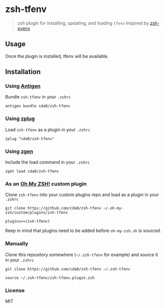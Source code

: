 # zsh-tfenv
> zsh plugin for installing, updating, and loading `tfenv`
> Inspired by [zsh-pyenv](https://github.com/mattberther/zsh-pyenv)

## Usage
Once the plugin is installed, tfenv will be available.

## Installation

### Using [Antigen](https://github.com/zsh-users/antigen)
Bundle `zsh-tfenv` in your `.zshrc`

```
antigen bundle cda0/zsh-tfenv
```

### Using [zplug](https://github.com/b4b4r07/zplug)
Load `zsh-tfenv` as a plugin in your `.zshrc`

```
zplug "cda0/zsh-tfenv"
```

### Using [zgen](https://github.com/tarjoilija/zgen)
Include the load command in your `.zshrc`

```
zget load cda0/zsh-tfenv
```

### As an [Oh My ZSH!](https://github.com/robbyrussell/oh-my-zsh) custom plugin
Clone `zsh-tfenv` into your custom plugins repo and load as a plugin in your `.zshrc`

```shell
git clone https://github.com/cda0/zsh-tfenv ~/.oh-my-zsh/custom/plugins/zsh-tfenv
```

```
plugins+=(zsh-tfenv)
```

Keep in mind that plugins need to be added before `oh-my-zsh.sh` is sourced.

### Manually
Clone this repository somewhere (`~/.zsh-tfenv` for example) and source it in your `.zshrc`

```shell
git clone https://github.com/cda0/zsh-tfenv ~/.zsh-tfenv
```

```
source ~/.zsh-tfenv/zsh-tfenv.plugin.zsh
```

### License

MIT
